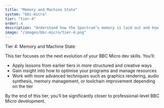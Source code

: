 ```yaml
---
title: "Memory and Machine State"
system: "bbc-micro"
tier: "tier-4"
order: 4
description: "Understand how the Spectrum’s memory is laid out and how to navigate RAM like a local."
image: "/images/bbc-micro/tier-4.png"
---
```


Tier 4: Memory and Machine State

This tier focuses on the next evolution of your BBC Micro dev skills.
You’ll:
- Apply lessons from earlier tiers in more structured and creative ways
- Gain insight into how to optimise your programs and manage resources
- Work with more advanced techniques such as graphics rendering, audio synthesis,
  memory management, or toolchain improvement depending on the tier

By the end of this tier, you’ll be significantly closer to professional-level BBC Micro development.
